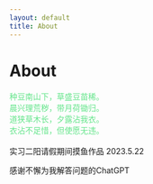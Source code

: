 ```yaml
---
layout: default
title: About
---
```


<!--意识到md文档都需要一个前言，而且注释的方法也不一样-->
<h1>About</h1>
<!--意识到是font 而不是front……-->
<html>

<font color=#63E58A>
种豆南山下，草盛豆苗稀。</br>
晨兴理荒秽，带月荷锄归。</br>
道狭草木长，夕露沾我衣。</br>
衣沾不足惜，但使愿无违。</br>
</br>
</font>
实习二阳请假期间摸鱼作品
2023.5.22

感谢不懈为我解答问题的ChatGPT
</html>